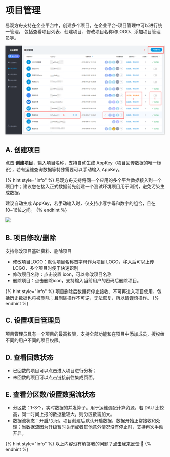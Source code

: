 # 项目管理

易观方舟支持在企业平台中，创建多个项目，在企业平台-项目管理中可以进行统一管理， 包括查看项目列表、创建项目、修改项目名称和LOGO、添加项目管理员等。

![](../../.gitbook/assets/image%20%28174%29.png)

## A. 创建项目

点击 **创建项目**，输入项目名称，支持自动生成 AppKey（项目回传数据的唯一标识），若有运维查询数据等特殊需要可以手动输入 AppKey。

{% hint style="info" %}
易观方舟支持将同一个应用的多个平台数据接入到一个项目中；建议您在接入正式数据前先创建一个测试环境项目用于测试，避免污染生成数据。

建议自动生成 AppKey，若手动输入时，仅支持小写字母和数字的组合，且在10~16位之间。
{% endhint %}

![](../../.gitbook/assets/hihihi.gif)

## B. 项目修改/删除

支持修改项目基础资料、删除项目 

* 修改项目LOGO：默认项目名称首字母作为项目 LOGO，移入后可以上传 LOGO，多个项目时便于快速识别
* 修改项目名称：点击设置 icon，可以修改项目名称
* 删除项目：点击删除icon，支持输入当前用户的密码后删除项目。

{% hint style="info" %}
项目删除后数据将停止接收、不可再进入项目使用、包括历史数据也将被删除；且删除操作不可逆，无法恢复，所以请谨慎操作。
{% endhint %}

## C. 设置项目管理员

项目管理员具有一个项目的最高权限，支持全部功能和在项目中添加成员，授权给不同的用户不同的项目权限。

## D. 查看回数状态

* 已回数的项目可以点击进入项目进行分析；
* 未回数的项目可以点击链接前往集成页面。

## E. 查看分区数/设置数据流状态

* 分区数：1-3个，实时数据的并发算子。用于运维调配计算资源，若 DAU 比较高，同一时间上报的数据量较大，则分区数需加大。
* 数据流状态：开启/关闭。项目创建后默认开启数据，数据开始正常接收和处理；当数据流因为升级暂时关闭或者其他意外情况没有停止时，支持再次手动开启。

{% hint style="info" %}
以上内容没有解答我的问题？[点击我来反馈](https://support.qq.com/products/118522/) 🚀
{% endhint %}

